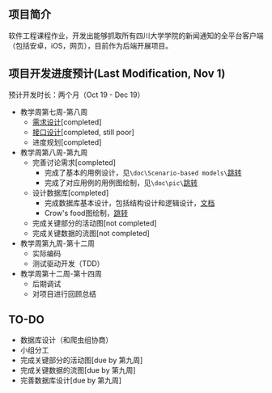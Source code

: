 ## 项目简介

软件工程课程作业，开发出能够抓取所有四川大学学院的新闻通知的全平台客户端（包括安卓，iOS，网页），目前作为后端开展项目。


## 项目开发进度预计(Last Modification, Nov 1)
预计开发时长：两个月（Oct 19 - Dec 19）

* 教学周第七周-第八周  
	* [需求设计](https://github.com/Yetocome/AcaPush/tree/master/doc/Scenario-based%20models)[completed]
	* [接口设计](https://github.com/Yetocome/AcaPush/blob/master/doc/interfaces.md)[completed, still poor]
	* 进度规划[completed]
* 教学周第八周-第九周  
	* 完善讨论需求[completed]
		* 完成了基本的用例设计，见`\doc\Scenario-based models\`[跳转](https://github.com/Yetocome/AcaPush/tree/master/doc/Scenario-based%20models)
		* 完成了对应用例的用例图绘制，见`\doc\pic\`[跳转](https://github.com/Yetocome/AcaPush/tree/master/doc/pic)
	* 设计数据库[completed]
		* 完成数据库基本设计，包括结构设计和逻辑设计，[文档](https://github.com/Yetocome/AcaPush/blob/master/doc/database/%E6%95%B0%E6%8D%AE%E5%BA%93%E8%AE%BE%E8%AE%A1%E8%AF%B4%E6%98%8E%E4%B9%A6.docx)
		* Crow's food图绘制，[跳转](https://github.com/Yetocome/AcaPush/blob/master/doc/pic/database-overview.png)
	* 完成关键部分的活动图[not completed]
	* 完成关键数据的流图[not completed]
* 教学周第九周-第十二周  
  * 实际编码
  * 测试驱动开发（TDD）
* 教学周第十二周-第十四周  
	* 后期调试
	* 对项目进行回顾总结

## TO-DO
* 数据库设计（和爬虫组协商）
* 小组分工
* 完成关键部分的活动图[due by 第九周]
* 完成关键数据的流图[due by 第九周]
* 完善数据库设计[due by 第九周]